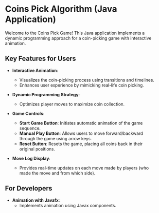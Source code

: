 # Coins Pick Algorithm (Java Application)

Welcome to the Coins Pick Game! This Java application implements a dynamic programming approach for a coin-picking game with interactive animation.

## Key Features for Users

- **Interactive Animation**:
  - Visualizes the coin-picking process using transitions and timelines.
  - Enhances user experience by mimicking real-life coin picking.

- **Dynamic Programming Strategy**:
  - Optimizes player moves to maximize coin collection.
 
- **Game Controls**:
  - **Start Game Button**: Initiates automatic animation of the game sequence.
  - **Manual Play Button**: Allows users to move forward/backward through the game using arrow keys.
  - **Reset Button**: Resets the game, placing all coins back in their original positions.

- **Move Log Display**:
  - Provides real-time updates on each move made by players (who made the move and from which side).

## For Developers

- **Animation with Javafx**:
  - Implements animation using Javax components.